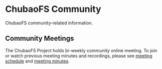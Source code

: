 # ChubaoFS Community

ChubaoFS community-related information.

## Community Meetings
The ChubaoFS Project holds bi-weekly community online meeting. To join or watch previous meeting minutes and recordings, please see [meeting schedule](https://github.com/chubaofs/community/wiki/Meeting-Schedule) and [meeting minutes](https://github.com/chubaofs/community/wiki/Meeting-Agenda-and-Notes).


